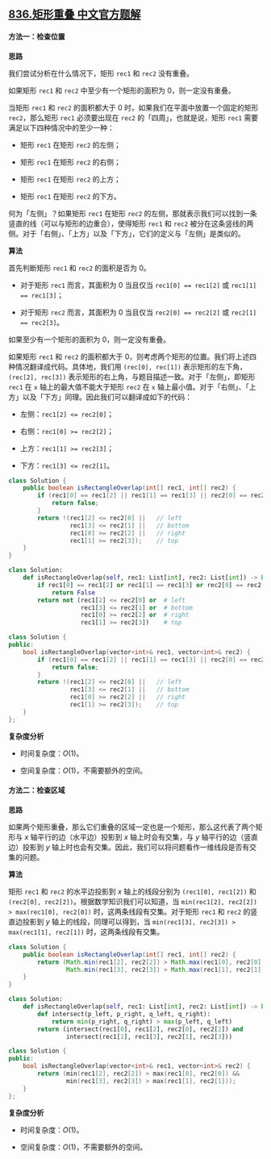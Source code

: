 ## [836.矩形重叠 中文官方题解](https://leetcode.cn/problems/rectangle-overlap/solutions/100000/ju-xing-zhong-die-by-leetcode-solution)

#### 方法一：检查位置

**思路**

我们尝试分析在什么情况下，矩形 `rec1` 和 `rec2` 没有重叠。

如果矩形 `rec1` 和 `rec2` 中至少有一个矩形的面积为 $0$，则一定没有重叠。

当矩形 `rec1` 和 `rec2` 的面积都大于 $0$ 时，如果我们在平面中放置一个固定的矩形 `rec2`，那么矩形 `rec1` 必须要出现在 `rec2` 的「四周」，也就是说，矩形 `rec1` 需要满足以下四种情况中的至少一种：

- 矩形 `rec1` 在矩形 `rec2` 的左侧；

- 矩形 `rec1` 在矩形 `rec2` 的右侧；

- 矩形 `rec1` 在矩形 `rec2` 的上方；

- 矩形 `rec1` 在矩形 `rec2` 的下方。

何为「左侧」？如果矩形 `rec1` 在矩形 `rec2` 的左侧，那就表示我们可以找到一条竖直的线（可以与矩形的边重合），使得矩形 `rec1` 和 `rec2` 被分在这条竖线的两侧。对于「右侧」、「上方」以及「下方」，它们的定义与「左侧」是类似的。

**算法**

首先判断矩形 `rec1` 和 `rec2` 的面积是否为 $0$。

- 对于矩形 `rec1` 而言，其面积为 $0$ 当且仅当 `rec1[0] == rec1[2]` 或 `rec1[1] == rec1[3]`；

- 对于矩形 `rec2` 而言，其面积为 $0$ 当且仅当 `rec2[0] == rec2[2]` 或 `rec2[1] == rec2[3]`。

如果至少有一个矩形的面积为 $0$，则一定没有重叠。

如果矩形 `rec1` 和 `rec2` 的面积都大于 $0$，则考虑两个矩形的位置。我们将上述四种情况翻译成代码。具体地，我们用 `(rec[0], rec[1])` 表示矩形的左下角，`(rec[2], rec[3])` 表示矩形的右上角，与题目描述一致。对于「左侧」，即矩形 `rec1` 在 `x` 轴上的最大值不能大于矩形 `rec2` 在 `x` 轴上最小值。对于「右侧」、「上方」以及「下方」同理。因此我们可以翻译成如下的代码：

- 左侧：`rec1[2] <= rec2[0]`；

- 右侧：`rec1[0] >= rec2[2]`；

- 上方：`rec1[1] >= rec2[3]`；

- 下方：`rec1[3] <= rec2[1]`。

```Java [sol1-Java]
class Solution {
    public boolean isRectangleOverlap(int[] rec1, int[] rec2) {
        if (rec1[0] == rec1[2] || rec1[1] == rec1[3] || rec2[0] == rec2[2] || rec2[1] == rec2[3]) {
            return false;
        }
        return !(rec1[2] <= rec2[0] ||   // left
                 rec1[3] <= rec2[1] ||   // bottom
                 rec1[0] >= rec2[2] ||   // right
                 rec1[1] >= rec2[3]);    // top
    }
}
```
```Python [sol1-Python3]
class Solution:
    def isRectangleOverlap(self, rec1: List[int], rec2: List[int]) -> bool:
        if rec1[0] == rec1[2] or rec1[1] == rec1[3] or rec2[0] == rec2[2] or rec2[1] == rec2[3]:
            return False
        return not (rec1[2] <= rec2[0] or  # left
                    rec1[3] <= rec2[1] or  # bottom
                    rec1[0] >= rec2[2] or  # right
                    rec1[1] >= rec2[3])    # top
```
```C++ [sol1-C++]
class Solution {
public:
    bool isRectangleOverlap(vector<int>& rec1, vector<int>& rec2) {
        if (rec1[0] == rec1[2] || rec1[1] == rec1[3] || rec2[0] == rec2[2] || rec2[1] == rec2[3]) {
            return false;
        }
        return !(rec1[2] <= rec2[0] ||   // left
                 rec1[3] <= rec2[1] ||   // bottom
                 rec1[0] >= rec2[2] ||   // right
                 rec1[1] >= rec2[3]);    // top
    }
};
```

**复杂度分析**

- 时间复杂度：$O(1)$。

- 空间复杂度：$O(1)$，不需要额外的空间。

#### 方法二：检查区域

**思路**

如果两个矩形重叠，那么它们重叠的区域一定也是一个矩形，那么这代表了两个矩形与 $x$ 轴平行的边（水平边）投影到 $x$ 轴上时会有交集，与 $y$ 轴平行的边（竖直边）投影到 $y$ 轴上时也会有交集。因此，我们可以将问题看作一维线段是否有交集的问题。

**算法**

矩形 `rec1` 和 `rec2` 的水平边投影到 $x$ 轴上的线段分别为 `(rec1[0], rec1[2])` 和 `(rec2[0], rec2[2])`。根据数学知识我们可以知道，当 `min(rec1[2], rec2[2]) > max(rec1[0], rec2[0])` 时，这两条线段有交集。对于矩形 `rec1` 和 `rec2` 的竖直边投影到 $y$ 轴上的线段，同理可以得到，当 `min(rec1[3], rec2[3]) > max(rec1[1], rec2[1])` 时，这两条线段有交集。

```Java [sol2-Java]
class Solution {
    public boolean isRectangleOverlap(int[] rec1, int[] rec2) {
        return (Math.min(rec1[2], rec2[2]) > Math.max(rec1[0], rec2[0]) &&
                Math.min(rec1[3], rec2[3]) > Math.max(rec1[1], rec2[1]));
    }
}
```
```Python [sol2-Python3]
class Solution:
    def isRectangleOverlap(self, rec1: List[int], rec2: List[int]) -> bool:
        def intersect(p_left, p_right, q_left, q_right):
            return min(p_right, q_right) > max(p_left, q_left)
        return (intersect(rec1[0], rec1[2], rec2[0], rec2[2]) and
                intersect(rec1[1], rec1[3], rec2[1], rec2[3]))
```
```C++ [sol2-C++]
class Solution {
public:
    bool isRectangleOverlap(vector<int>& rec1, vector<int>& rec2) {
        return (min(rec1[2], rec2[2]) > max(rec1[0], rec2[0]) &&
                min(rec1[3], rec2[3]) > max(rec1[1], rec2[1]));
    }
};
```

**复杂度分析**

- 时间复杂度：$O(1)$。

- 空间复杂度：$O(1)$，不需要额外的空间。